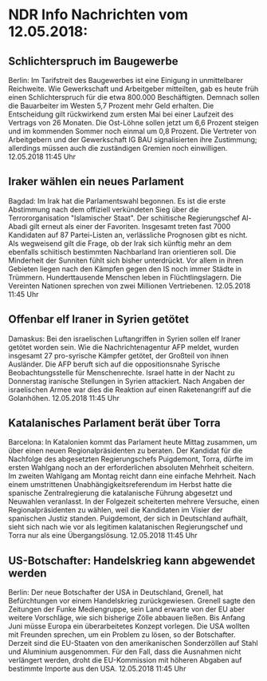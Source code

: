# NDR Info Nachrichten vom 12.05.2018:


## Schlichterspruch im Baugewerbe
Berlin: Im Tarifstreit des Baugewerbes ist eine Einigung in unmittelbarer Reichweite. Wie Gewerkschaft und Arbeitgeber mitteilten, gab es heute früh einen Schlichterspruch für die etwa 800.000 Beschäftigten. Demnach sollen die Bauarbeiter im Westen 5,7 Prozent mehr Geld erhalten. Die Entscheidung gilt rückwirkend zum ersten Mai bei einer Laufzeit des Vertrags von 26 Monaten. Die Ost-Löhne sollen jetzt um 6,6 Prozent steigen und im kommenden Sommer noch einmal um 0,8 Prozent. Die Vertreter von Arbeitgebern und der Gewerkschaft IG BAU signalisierten ihre Zustimmung; allerdings müssen auch die zuständigen Gremien noch einwilligen. 12.05.2018 11:45 Uhr 

## Iraker wählen ein neues Parlament
Bagdad:	Im Irak hat die Parlamentswahl begonnen. Es ist die erste Abstimmung nach dem offiziell verkündeten Sieg über die Terrororganisation "Islamischer Staat". Der schiitische Regierungschef Al-Abadi gilt erneut als einer der Favoriten. Insgesamt treten fast 7000 Kandidaten auf 87 Partei-Listen an, verlässliche Prognosen gibt es nicht. Als wegweisend gilt die Frage, ob der Irak sich künftig mehr an dem ebenfalls schiitisch bestimmten Nachbarland Iran orientieren soll. Die Minderheit der Sunniten fühlt sich bisher unterdrückt. Vor allem in ihren Gebieten liegen nach den Kämpfen gegen den IS noch immer Städte in Trümmern. Hunderttausende Menschen leben in Flüchtlingslagern. Die Vereinten Nationen sprechen von zwei Millionen Vertriebenen. 12.05.2018 11:45 Uhr 

## Offenbar elf Iraner in Syrien getötet
Damaskus: Bei den israelischen Luftangriffen in Syrien sollen elf Iraner getötet worden sein. Wie die Nachrichtenagentur AFP meldet, wurden insgesamt 27 pro-syrische Kämpfer getötet, der Großteil von ihnen Ausländer. Die AFP beruft sich auf die oppositionsnahe Syrische Beobachtungsstelle für Menschenrechte. Israel hatte in der Nacht zu Donnerstag iranische Stellungen in Syrien attackiert. Nach Angaben der israelischen Armee war dies die Reaktion auf einen Raketenangriff auf die Golanhöhen. 12.05.2018 11:45 Uhr 

## Katalanisches Parlament berät über Torra
Barcelona: In Katalonien kommt das Parlament heute Mittag zusammen, um über einen neuen Regionalpräsidenten zu beraten. Der Kandidat für die Nachfolge des abgesetzten Regierungschefs Puigdemont, Torra, dürfte im ersten Wahlgang noch an der erforderlichen absoluten Mehrheit scheitern. Im zweiten Wahlgang am Montag reicht dann eine einfache Mehrheit. Nach einem umstrittenen Unabhängigkeitsreferendum im Herbst hatte die spanische Zentralregierung die katalanische Führung abgesetzt und Neuwahlen veranlasst. In der Folgezeit scheiterten mehrere Versuche, einen Regionalpräsidenten zu wählen, weil die Kandidaten im Visier der spanischen Justiz standen. Puigdemont, der sich in Deutschland aufhält, sieht sich nach wie vor als legitimen kalatanischen Regierungschef und Torra nur als eine Übergangslösung. 12.05.2018 11:45 Uhr 

## US-Botschafter: Handelskrieg kann abgewendet werden
Berlin: Der neue Botschafter der USA in Deutschland, Grenell, hat Befürchtungen vor einem Handelskrieg zurückgewiesen. Grenell sagte den Zeitungen der Funke Mediengruppe, sein Land erwarte von der EU aber weitere Vorschläge, wie sich bisherige Zölle abbauen ließen. Bis Anfang Juni müsse Europa ein überarbeitetes Konzept vorlegen. Die USA wollten mit Freunden sprechen, um ein Problem zu lösen, so der Botschafter. Derzeit sind die EU-Staaten von den amerikanischen Sonderzöllen auf Stahl und Aluminium ausgenommen. Für den Fall, dass die Ausnahmen nicht verlängert werden, droht die EU-Kommission mit höheren Abgaben auf bestimmte Importe aus den USA. 12.05.2018 11:45 Uhr 
